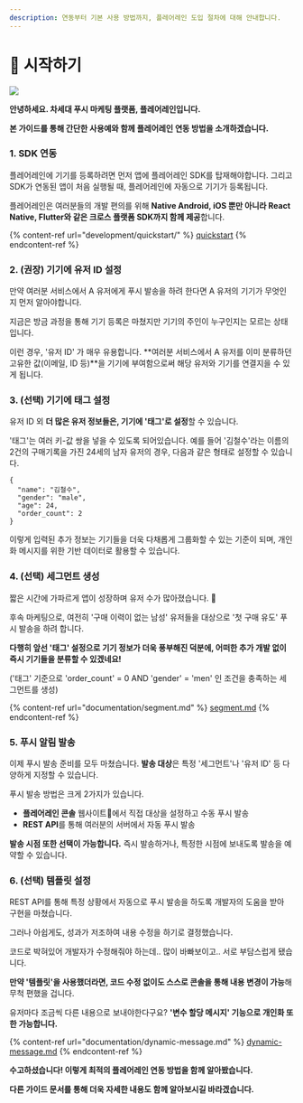 ```yaml
---
description: 연동부터 기본 사용 방법까지, 플레어레인 도입 절차에 대해 안내합니다.
---
```


# 🚀 시작하기

![](<.gitbook/assets/Show\_img-01\_1 (1).png>)

**안녕하세요. 차세대 푸시 마케팅 플랫폼, 플레어레인입니다.**

**본 가이드를 통해 간단한 사용예와 함께 플레어레인 연동 방법을 소개하겠습니다.**

### 1. SDK 연동

플레어레인에 기기를 등록하려면 먼저 앱에 플레어레인 SDK를 탑재해야합니다. 그리고 SDK가 연동된 앱이 처음 실행될 때, 플레어레인에 자동으로 기기가 등록됩니다.

플레어레인은 여러분들의 개발 편의를 위해 **Native Android, iOS 뿐만 아니라 React Native, Flutter와 같은 크로스 플랫폼 SDK까지 함께 제공**합니다.

{% content-ref url="development/quickstart/" %}
[quickstart](development/quickstart/)
{% endcontent-ref %}

### **2. (권장) 기기에 유저 ID 설정**

만약 여러분 서비스에서 A 유저에게 푸시 발송을 하려 한다면 A 유저의 기기가 무엇인지 먼저 알아야합니다.

지금은 방금 과정을 통해 기기 등록은 마쳤지만 기기의 주인이 누구인지는 모르는 상태입니다.

이런 경우, '유저 ID' 가 매우 유용합니다. **여러분 서비스에서 A 유저를 이미 분류하던 고유한 값(이메일, ID 등)**을 기기에 부여함으로써 해당 유저와 기기를 연결지을 수 있게 됩니다.

### **3. (선택) 기기에 태그 설정**

유저 ID 외 **더 많은 유저 정보들은, 기기에 '태그'로 설정**할 수 있습니다.

'태그'는 여러 키-값 쌍을 넣을 수 있도록 되어있습니다. 예를 들어 '김철수'라는 이름의 2건의 구매기록을 가진 24세의 남자 유저의 경우, 다음과 같은 형태로 설정할 수 있습니다.

```
{
  "name": "김철수",
  "gender": "male",
  "age": 24,
  "order_count": 2
}
```

이렇게 입력된 추가 정보는 기기들을 더욱 다채롭게 그룹화할 수 있는 기준이 되며, 개인화 메시지를 위한 기반 데이터로 활용할 수 있습니다.

### **4. (선택) 세그먼트 생성**

짧은 시간에 가파르게 앱이 성장하며 유저 수가 많아졌습니다. 🎉

후속 마케팅으로, 여전히 '구매 이력이 없는 남성' 유저들을 대상으로 '첫 구매 유도' 푸시 발송을 하려 합니다.

**다행히 앞선 '태그' 설정으로 기기 정보가 더욱 풍부해진 덕분에, 어떠한 추가 개발 없이 즉시 기기들을 분류할 수 있겠네요!**

('태그' 기준으로 'order\_count' = 0 AND 'gender' = 'men' 인 조건을 충족하는 세그먼트를 생성)

{% content-ref url="documentation/segment.md" %}
[segment.md](documentation/segment.md)
{% endcontent-ref %}

### 5. 푸시 알림 발송

이제 푸시 발송 준비를 모두 마쳤습니다. **발송 대상**은 특정 '세그먼트'나 '유저 ID' 등 다양하게 지정할 수 있습니다.

푸시 발송 방법은 크게 2가지가 있습니다.

* **플레어레인 콘솔** 웹사이트에서 직접 대상을 설정하고 수동 푸시 발송
* **REST API**를 통해 여러분의 서버에서 자동 푸시 발송

**발송 시점 또한 선택이 가능합니다.** 즉시 발송하거나, 특정한 시점에 보내도록 발송을 예약할 수 있습니다.

### 6. (선택) 템플릿 설정

REST API를 통해 특정 상황에서 자동으로 푸시 발송을 하도록 개발자의 도움을 받아 구현을 마쳤습니다.

그러나 아쉽게도, 성과가 저조하여 내용 수정을 하기로 결정했습니다.

코드로 박혀있어 개발자가 수정해줘야 하는데.. 많이 바빠보이고.. 서로 부담스럽게 됐습니다.

**만약 '템플릿'을 사용했더라면, 코드 수정 없이도 스스로 콘솔을 통해 내용 변경이 가능**해 무척 편했을 겁니다.

유저마다 조금씩 다른 내용으로 보내야한다구요? **'변수 할당 메시지' 기능으로 개인화 또한 가능합니다.**

{% content-ref url="documentation/dynamic-message.md" %}
[dynamic-message.md](documentation/dynamic-message.md)
{% endcontent-ref %}



**수고하셨습니다! 이렇게 최적의 플레어레인 연동 방법을 함께 알아봤습니다.**

**다른 가이드 문서를 통해 더욱 자세한 내용도 함께 알아보시길 바라겠습니다.**
